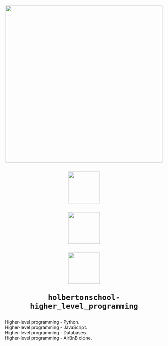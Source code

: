 <h1 align="center">
  <p align="center"><img src="https://assets.holbertonschool.com/media_images/files/000/001/247/original/header-logo-700.png" width="500"></p>
  <p align="center"><img src="https://emojis.slackmojis.com/emojis/images/1533733488/4439/mysql.png?1533733488" width="100">
  <p align="center"><img src="https://emojis.slackmojis.com/emojis/images/1516924200/3438/python.gif?1516924200" width="100">
  <p align="center"><img src="https://emojis.slackmojis.com/emojis/images/1450441296/151/javascript.png?1450441296" width="100">
    
    holbertonschool-higher_level_programming
    
  </p>
</h1>

Higher-level programming - Python.  
Higher-level programming - JavaScript.  
Higher-level programming - Databases.  
Higher-level programming - AirBnB clone.  
